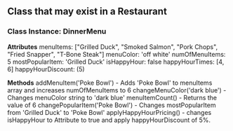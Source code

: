 ## Class that may exist in a Restaurant

### Class Instance: DinnerMenu

**Attributes**
menuItems: ["Grilled Duck", "Smoked Salmon", "Pork Chops", "Fried Snapper", "T-Bone Steak"]
menuColor: 'off white'
numOfMenuItems: 5
mostPopularItem: 'Grilled Duck'
isHappyHour: false
happyHourTimes: [4, 6]
happyHourDiscount: (5)

**Methods**
addMenuItem('Poke Bowl') - Adds 'Poke Bowl' to menuItems array and increases numOfMenuItems to 6
changeMenuColor('dark blue') - Changes menuColor string to 'dark blue'
menuItemCount() - Returns the value of 6
changePopularItem('Poke Bowl') - Changes mostPopularItem from 'Grilled Duck' to 'Poke Bowl'
applyHappyHourPricing() - changes isHappyHour to Attribute to true and apply happyHourDiscount of 5%.
